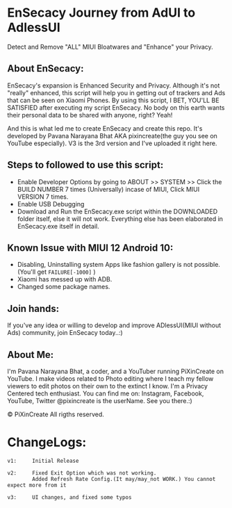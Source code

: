 # EnSecacy Journey from AdUI to AdlessUI

Detect and Remove "ALL" MIUI Bloatwares and "Enhance" your Privacy.


## About EnSecacy:
   EnSecacy's expansion is Enhanced Security and Privacy. Although it's not "really" enhanced,
this script will help you in getting out of trackers
and Ads that can be seen on Xiaomi Phones. By using this script, I  BET, YOU'LL BE SATISFIED after
executing my script EnSecacy. No body on this earth wants their personal data to be shared with anyone, right? Yeah!

And this is what led me to create EnSecacy and create this repo.
It's developed by Pavana Narayana Bhat AKA pixincreate(the guy you see on YouTube especially).
V3 is the 3rd version and I've uploaded it right here.

## Steps to followed to use this script:
- Enable Developer Options by going to ABOUT >> SYSTEM >> Click the BUILD NUMBER 7 times (Universally) incase of MIUI, Click MIUI VERSION 7 times.
- Enable USB Debugging
- Download and Run the EnSecacy.exe script within the DOWNLOADED folder itself, else it will not work.
Everything else has been elaborated in EnSecacy.exe itself in detail.

## Known Issue with MIUI 12 Android 10:
- Disabling, Uninstalling system Apps like fashion gallery is not possible. (You'll get ```FAILURE[-1000]``` )
- Xiaomi has messed up with ADB.
- Changed some package names.

## Join hands:
If you've any idea or willing to develop and improve ADlessUI(MIUI without Ads) community, join EnSecacy today..:)

## About Me:
I'm Pavana Narayana Bhat, a coder, and a YouTuber running PiXinCreate on YouTube. 
I make videos related to Photo editing where I teach my fellow viewers to edit photos on their own to the extinct I know. 
I'm a Privacy Centered tech enthusiast.
You can find me on: Instagram, Facebook, YouTube, Twitter
   @pixincreate is the userName. See you there.:)

© PiXinCreate
All rigths reserved.

# ChangeLogs:

	v1: 	Initial Release

	v2: 	Fixed Exit Option which was not working.
			Added Refresh Rate Config.(It may/may_not WORK.) You cannot expect more from it
		
	v3: 	UI changes, and fixed some typos
	
	
		

